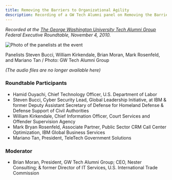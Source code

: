 ```yaml
---
title: Removing the Barriers to Organizational Agility
description: Recording of a GW Tech Alumni panel on Removing the Barriers to Organizational Agility
---
```


<!--lint ignore no-emphasis-as-heading-->

*Recorded at the [The George Washington University Tech Alumni Group](http://www.facebook.com/group.php?gid=154839957865223) Federal Executive Roundtable, November 4, 2010.*

![Photo of the panelists at the event](//ben.balter.com/wp-content/uploads/2010/11/68153_493302469280_603259280_5451391_4928024_n-300x199.jpg "Steven Bucci, William Kirkendale, Brian Moran, Mark Rosenfeld, Mariano Tan ")

Panelists Steven Bucci, William Kirkendale, Brian Moran, Mark Rosenfeld, and Mariano Tan / Photo: GW Tech Alumni Group

*(The audio files are no longer available here)*

### Roundtable Participants

* Hamid Ouyachi, Chief Technology Officer, U.S. Department of Labor
* Steven Bucci, Cyber Security Lead, Global Leadership Initiative, at IBM & former Deputy Assistant Secretary of Defense for Homeland Defense & Defense Support of Civil Authorities
* William Kirkendale, Chief Information Officer, Court Services and Offender Supervision Agency
* Mark Bryan Rosenfeld, Associate Partner, Public Sector CRM Call Center Optimization, IBM Global Business Services
* Mariano Tan, President, TeleTech Government Solutions

### Moderator

* Brian Moran, President, GW Tech Alumni Group; CEO, Nester Consulting; & former Director of IT Services, U.S. International Trade Commission
